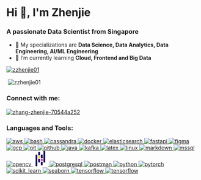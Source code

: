 <h1 align="left">Hi 👋, I'm Zhenjie</h1>
<h3 align="left">A passionate Data Scientist from Singapore</h3>

- 🌟 My specializations are **Data Science, Data Analytics, Data Engineering, AI/ML Engineering**
- 🌱 I’m currently learning **Cloud, Frontend and Big Data**

<p align="left"> <a href="https://github.com/ryo-ma/github-profile-trophy"><img src="https://github-profile-trophy.vercel.app/?username=zzhenjie01" alt="zzhenjie01" /></a> </p>
<p>&nbsp;<img align="center" src="https://github-readme-stats.vercel.app/api?username=zzhenjie01&show_icons=true&locale=en" alt="zzhenjie01" /></p>

<h3 align="left">Connect with me:</h3>
<p align="left">
  <a href="https://linkedin.com/in/zhang-zhenjie-70544a252" target="blank">
    <img align="center" src="https://skillicons.dev/icons?i=linkedin" alt="zhang-zhenjie-70544a252" height="40" width="40" />
  </a>
</p>

<h3 align="left">Languages and Tools:</h3>
<p align="left"> 
  <a href="https://aws.amazon.com" target="_blank" rel="noreferrer"> 
    <img src="https://skillicons.dev/icons?i=aws" alt="aws" width="40" height="40"/> </a>
  <a href="https://www.gnu.org/software/bash/" target="_blank" rel="noreferrer"> 
    <img src="https://skillicons.dev/icons?i=bash" alt="bash" width="40" height="40"/> </a> 
  <a href="https://cassandra.apache.org/" target="_blank" rel="noreferrer"> 
    <img src="https://skillicons.dev/icons?i=cassandra" alt="cassandra" width="40" height="40"/> </a> 
  <a href="https://www.docker.com/" target="_blank" rel="noreferrer"> 
    <img src="https://skillicons.dev/icons?i=docker" alt="docker" width="40" height="40"/> </a> 
  <a href="https://www.elastic.co" target="_blank" rel="noreferrer"> 
    <img src="https://skillicons.dev/icons?i=elasticsearch" alt="elasticsearch" width="40" height="40"/> </a> 
  <a href="https://fastapi.tiangolo.com/" target="_blank" rel="noreferrer"> 
    <img src="https://skillicons.dev/icons?i=fastapi" alt="fastapi" width="40" height="40"/> </a> 
  <a href="https://www.figma.com/" target="_blank" rel="noreferrer"> 
    <img src="https://skillicons.dev/icons?i=figma" alt="figma" width="40" height="40"/> </a> 
  <a href="https://cloud.google.com" target="_blank" rel="noreferrer"> 
    <img src="https://skillicons.dev/icons?i=gcp" alt="gcp" width="40" height="40"/> </a> 
  <a href="https://git-scm.com/" target="_blank" rel="noreferrer"> 
    <img src="https://skillicons.dev/icons?i=git" alt="git" width="40" height="40"/> </a> 
  <a href="https://github.com/" target="_blank" rel="noreferrer"> 
    <img src="https://skillicons.dev/icons?i=github" alt="github" width="40" height="40"/> </a> 
  <a href="https://www.java.com" target="_blank" rel="noreferrer"> 
    <img src="https://skillicons.dev/icons?i=java" alt="java" width="40" height="40"/> </a> 
  <a href="https://kafka.apache.org/" target="_blank" rel="noreferrer"> 
    <img src="https://skillicons.dev/icons?i=kafka" alt="kafka" width="40" height="40"/> </a> 
  <a href="https://www.latex-project.org/" target="_blank" rel="noreferrer"> 
    <img src="https://skillicons.dev/icons?i=latex" alt="latex" width="40" height="40"/> </a>
  <a href="https://www.linux.org/" target="_blank" rel="noreferrer"> 
    <img src="https://skillicons.dev/icons?i=linux" alt="linux" width="40" height="40"/> </a> 
  <a href="https://www.markdownguide.org/" target="_blank" rel="noreferrer"> 
    <img src="https://skillicons.dev/icons?i=md" alt="markdown" width="40" height="40"/> </a>
  <a href="https://www.microsoft.com/en-us/sql-server" target="_blank" rel="noreferrer"> 
    <img src="https://www.svgrepo.com/show/303229/microsoft-sql-server-logo.svg" alt="mssql" width="40" height="40"/> </a> 
  <a href="https://opencv.org/" target="_blank" rel="noreferrer"> 
    <img src="https://skillicons.dev/icons?i=opencv" alt="opencv" width="40" height="40"/> </a> 
  <a href="https://pandas.pydata.org/" target="_blank" rel="noreferrer"> 
    <img src="https://raw.githubusercontent.com/devicons/devicon/2ae2a900d2f041da66e950e4d48052658d850630/icons/pandas/pandas-original.svg" alt="pandas" width="40" height="40"/> </a> 
  <a href="https://www.postgresql.org" target="_blank" rel="noreferrer"> 
    <img src="https://skillicons.dev/icons?i=postgres" alt="postgresql" width="40" height="40"/> </a> 
  <a href="https://postman.com" target="_blank" rel="noreferrer"> 
    <img src="https://skillicons.dev/icons?i=postman" alt="postman" width="40" height="40"/> </a> 
  <a href="https://www.python.org" target="_blank" rel="noreferrer"> 
    <img src="https://skillicons.dev/icons?i=py" alt="python" width="40" height="40"/> </a> 
  <a href="https://pytorch.org/" target="_blank" rel="noreferrer"> 
    <img src="https://skillicons.dev/icons?i=pytorch" alt="pytorch" width="40" height="40"/> </a> 
  <a href="https://scikit-learn.org/" target="_blank" rel="noreferrer"> 
    <img src="https://skillicons.dev/icons?i=sklearn" alt="scikit_learn" width="40" height="40"/> </a> 
  <a href="https://seaborn.pydata.org/" target="_blank" rel="noreferrer"> 
    <img src="https://seaborn.pydata.org/_images/logo-mark-lightbg.svg" alt="seaborn" width="40" height="40"/> </a> 
  <a href="https://www.tensorflow.org" target="_blank" rel="noreferrer"> 
    <img src="https://skillicons.dev/icons?i=tensorflow" alt="tensorflow" width="40" height="40"/> </a> 
  <a href="https://ubuntu.com/" target="_blank" rel="noreferrer"> 
    <img src="https://skillicons.dev/icons?i=ubuntu" alt="tensorflow" width="40" height="40"/> </a> 
</p>
